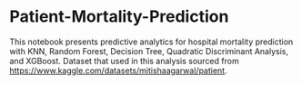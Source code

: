 # Patient-Mortality-Prediction
This notebook presents predictive analytics for hospital mortality prediction with KNN, Random Forest, Decision Tree, Quadratic Discriminant Analysis, and XGBoost. Dataset that used in this analysis sourced from https://www.kaggle.com/datasets/mitishaagarwal/patient.
